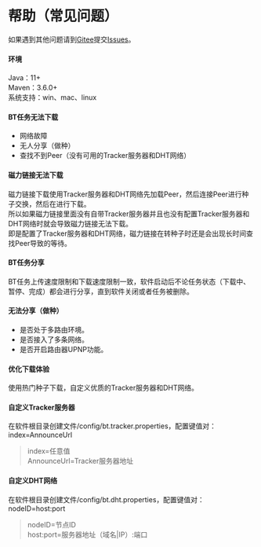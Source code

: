 # 帮助（常见问题）

如果遇到其他问题请到[Gitee](https://gitee.com/acgist/snail)提交[Issues](https://gitee.com/acgist/snail/issues)。

#### 环境
Java：11+  
Maven：3.6.0+  
系统支持：win、mac、linux

#### BT任务无法下载

* 网络故障
* 无人分享（做种）
* 查找不到Peer（没有可用的Tracker服务器和DHT网络）

#### 磁力链接无法下载

磁力链接下载使用Tracker服务器和DHT网络先加载Peer，然后连接Peer进行种子交换，然后在进行下载。  
所以如果磁力链接里面没有自带Tracker服务器并且也没有配置Tracker服务器和DHT网络时就会导致磁力链接无法下载。  
即是配置了Tracker服务器和DHT网络，磁力链接在转种子时还是会出现长时间查找Peer导致的等待。

#### BT任务分享

BT任务上传速度限制和下载速度限制一致，软件启动后不论任务状态（下载中、暂停、完成）都会进行分享，直到软件关闭或者任务被删除。

#### 无法分享（做种）

* 是否处于多路由环境。
* 是否接入了多条网络。
* 是否开启路由器UPNP功能。

#### 优化下载体验

使用热门种子下载，自定义优质的Tracker服务器和DHT网络。

#### 自定义Tracker服务器

在软件根目录创建文件/config/bt.tracker.properties，配置键值对：index=AnnounceUrl  
> index=任意值  
> AnnounceUrl=Tracker服务器地址

#### 自定义DHT网络

在软件根目录创建文件/config/bt.dht.properties，配置键值对：nodeID=host:port 
> nodeID=节点ID  
> host:port=服务器地址（域名|IP）:端口